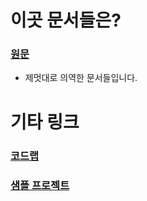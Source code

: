 # 이곳 문서들은?
### [원문](https://developer.android.com/topic/libraries/architecture/index.html)
- 제멋대로 의역한 문서들입니다.

# 기타 링크
### [코드랩](https://codelabs.developers.google.com/codelabs/android-lifecycles/#0)

### [샘플 프로젝트](https://github.com/googlesamples/android-architecture-components)
